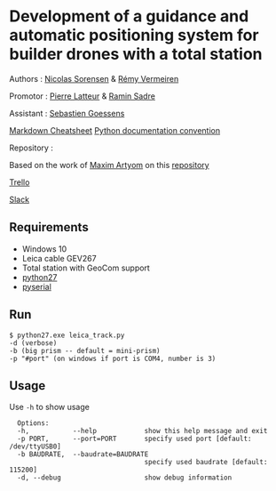 # Development of a guidance and automatic positioning system for builder drones with a total station

Authors : [Nicolas Sorensen](@nicolassorensen) & [Rémy Vermeiren](@rvermeiren)

Promotor : [Pierre Latteur](https://uclouvain.be/fr/repertoires/pierre.latteur) & [Ramin Sadre](https://uclouvain.be/fr/repertoires/ramin.sadre)

Assistant : [Sebastien Goessens](https://uclouvain.be/fr/repertoires/sebastien.goessens)

[Markdown Cheatsheet](https://github.com/adam-p/markdown-here/wiki/Markdown-Cheatsheet)
[Python documentation convention](https://www.python.org/dev/peps/pep-0258/)

Repository :

Based on the work of [Maxim Artyom](@art-mx) on this [repository](https://github.com/art-mx/leica_ros_sph)

[Trello](https://trello.com/b/cHMLdS54/m%C3%A9moire)

[Slack](https://tfebuildingwithdrones.slack.com/)

## Requirements
- Windows 10
- Leica cable GEV267
- Total station with GeoCom support
- [python27](https://www.python.org/download/releases/2.7/)
- [pyserial](https://pypi.python.org/pypi/pyserial/2.7)

## Run
```
$ python27.exe leica_track.py
-d (verbose)
-b (big prism -- default = mini-prism)
-p "#port" (on windows if port is COM4, number is 3)

```
## Usage
Use ```-h``` to show usage
```
  Options:
  -h,           --help            show this help message and exit
  -p PORT,      --port=PORT       specify used port [default: /dev/ttyUSB0]
  -b BAUDRATE,  --baudrate=BAUDRATE
                                  specify used baudrate [default: 115200]
  -d, --debug                     show debug information
  ```
